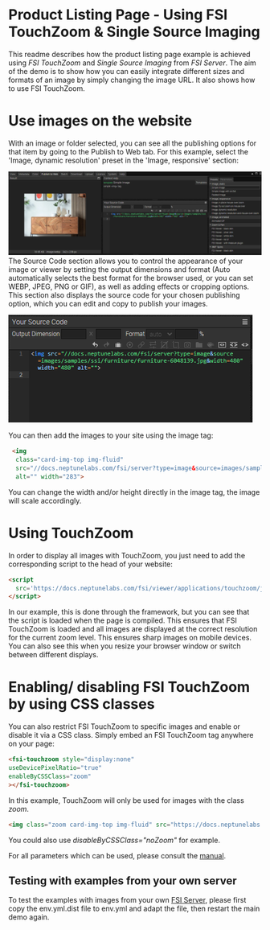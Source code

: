 # Product Listing Page - Using FSI TouchZoom & Single Source Imaging

This readme describes how the product listing page example is achieved using *FSI TouchZoom* and *Single Source Imaging* from *FSI Server*.
The aim of the demo is to show how you can easily integrate different sizes and formats of an image by simply changing the image URL.
It also shows how to use FSI TouchZoom.


# Use images on the website
With an image or folder selected, you can see all the publishing options for that item by going to the Publish to Web tab.
For this example, select the 'Image, dynamic resolution' preset in the 'Image, responsive' section:

![Config Image](readme-front-1.png)
The Source Code section allows you to control the appearance of your image or viewer by setting the output dimensions and format (Auto automatically selects the best format for the browser used, or you can set WEBP, JPEG, PNG or GIF), as well as adding effects or cropping options.
This section also displays the source code for your chosen publishing option, which you can edit and copy to publish your images.

![Config Image](readme-front-2.png)

You can then add the images to your site using the image tag:

```html
 <img
  class="card-img-top img-fluid"
  src="//docs.neptunelabs.com/fsi/server?type=image&source=images/samples/ssi/furniture/images/samples/ssi/furniture/furniture-6048139.jpg&width=342"
  alt="" width="283">
```
You can change the width and/or height directly in the image tag, the image will scale accordingly.

# Using TouchZoom

In order to display all images with TouchZoom, you just need to add the corresponding script
to the head of your website:

```html
<script
  src='https://docs.neptunelabs.com/fsi/viewer/applications/touchzoom/js/fsitouchzoom.js'>
</script>
```

In our example, this is done through the framework, but you can see that the script is loaded when the page is compiled.
This ensures that FSI TouchZoom is loaded and all images are displayed at the correct resolution for the current zoom level.
This ensures sharp images on mobile devices.
You can also see this when you resize your browser window or switch between different displays.

# Enabling/ disabling FSI TouchZoom by using CSS classes

You can also restrict FSI TouchZoom to specific images and enable or disable it via a CSS class.
Simply embed an FSI TouchZoom tag anywhere on your page:

```html
<fsi-touchzoom style="display:none"
useDevicePixelRatio="true"
enableByCSSClass="zoom"
></fsi-touchzoom>
```
In this example, TouchZoom will only be used for images with the class *zoom*.

```html
<img class="zoom card-img-top img-fluid" src="https://docs.neptunelabs.com/fsi/server?type=image&source=images/samples/ssi/furniture/living-room-7225005.jpg&width=3428&rect=0.00131,0.00117,0.56176,0.99883" width="342"
```

You could also use *disableByCSSClass="noZoom"* for example.

For all parameters which can be used, please consult the [manual](https://docs.neptunelabs.com/fsi-viewer/latest/fsi-touchzoom).

## Testing with examples from your own server

To test the examples with images from your own [FSI Server](https://www.neptunelabs.com/fsi-server/), please first copy the env.yml.dist file to env.yml and adapt the file, then restart the main demo again.
